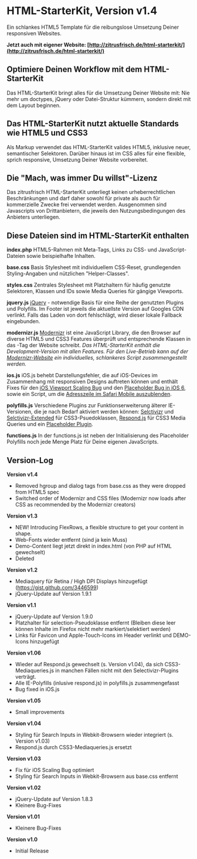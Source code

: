 # HTML-StarterKit, Version v1.4
Ein schlankes HTML5 Template für die reibungslose Umsetzung Deiner responsiven Websites.

**Jetzt auch mit eigener Website: [http://zitrusfrisch.de/html-starterkit/](http://zitrusfrisch.de/html-starterkit/)**

## Optimiere Deinen Workflow mit dem HTML-StarterKit
Das HTML-StarterKit bringt alles für die Umsetzung Deiner Website mit: Nie mehr um doctypes, jQuery oder Datei-Struktur kümmern, sondern direkt mit dem Layout beginnen.

## Das HTML-StarterKit nutzt aktuelle Standards wie HTML5 und CSS3
Als Markup verwendet das HTML-StarterKit valides HTML5, inklusive neuer, semantischer Selektoren. Darüber hinaus ist im CSS alles für eine flexible, sprich responsive, Umsetzung Deiner Website vorbereitet.

## Die "Mach, was immer Du willst"-Lizenz
Das zitrusfrisch HTML-StarterKit unterliegt keinen urheberrechtlichen Beschränkungen und darf daher sowohl für private als auch für kommerzielle Zwecke frei verwendet werden. Ausgenommen sind Javascripts von Drittanbietern, die jeweils den Nutzungsbedingungen des Anbieters unterliegen.

## Diese Dateien sind im HTML-StarterKit enthalten

**index.php**
HTML5-Rahmen mit Meta-Tags, Links zu CSS- und JavaScript-Dateien sowie beispielhafte Inhalten.

**base.css**
Basis Stylesheet mit individuellem CSS-Reset, grundlegenden Styling-Angaben und nützlichen "Helper-Classes".

**styles.css**
Zentrales Stylesheet mit Platzhaltern für häufig genutzte Selektoren, Klassen und IDs sowie Media Queries für gängige Viewports.

**jquery.js**
[jQuery](http://jquery.com/) - notwendige Basis für eine Reihe der genutzten Plugins und Polyfills. Im Footer ist jeweils die aktuellste Version auf Googles CDN verlinkt. Falls das Laden von dort fehlschlägt, wird dieser lokale Fallback eingebunden.

**modernizr.js**
[Modernizr](http://modernizr.com/) ist eine JavaScript Library, die den Browser auf diverse HTML5 und CSS3 Features überprüft und entsprechende Klassen in das <html>-Tag der Website schreibt.
*Das HTML-StarterKit enthält die Development-Version mit allen Features. Für den Live-Betrieb kann auf der [Modernizr-Website](http://modernizr.com/) ein individuelles, schlankeres Script zusammengestellt werden.*

**ios.js**
iOS.js behebt Darstellungsfehler, die auf iOS-Devices im Zusammenhang mit responsiven Designs auftreten können und enthält Fixes für den [iOS Viewport Scaling Bug](https://gist.github.com/901295) und den [Placeholder Bug in iOS 6](http://mooki83.tistory.com), sowie ein Script, um die [Adresszeile im Safari Mobile auszublenden](http://remysharp.com/2010/08/05/doing-it-right-skipping-the-iphone-url-bar/).

**polyfills.js**
Verschiedene Plugins zur Funktionserweiterung älterer IE-Versionen, die je nach Bedarf aktiviert werden können: [Selctivizr](http://selectivizr.com) und [Selctivizr-Extended](http://github.com/keithclark/JQuery-Extended-Selectors) für CSS3-Psuedoklassen, [Respond.js](http://j.mp/respondjs) für CSS3 Media Queries und ein [Placeholder Plugin](https://github.com/mathiasbynens/jquery-placeholder).

**functions.js**
In der functions.js ist neben der Initialisierung des Placeholder Polyfills noch jede Menge Platz für Deine eigenen JavaScripts.


## Version-Log

**Version v1.4**
+ Removed hgroup and dialog tags from base.css as they were dropped from HTML5 spec  
+ Switched order of Modernizr and CSS files (Modernizr now loads after CSS as recommended by the Modernizr creators)

**Version v1.3**
+ NEW! Introducing FlexRows, a flexible structure to get your content in shape.
+ Web-Fonts wieder entfernt (sind ja kein Muss)
+ Demo-Content liegt jetzt direkt in index.html (von PHP auf HTML gewechselt)
+ Deleted <dialog> from base.css

**Version v1.2**
+ Mediaquery für Retina / High DPI Displays hinzugefügt (https://gist.github.com/3446599)
+ jQuery-Update auf Version 1.9.1

**Version v1.1**
+ jQuery-Update auf Version 1.9.0
+ Platzhalter für selection-Pseudoklasse entfernt (Bleiben diese leer können Inhalte im Firefox nicht mehr markiert/selektiert werden)
+ Links für Favicon und Apple-Touch-Icons im Header verlinkt und DEMO-Icons hinzugefügt

**Version v1.06**
+ Wieder auf Respond.js gewechselt (s. Version v1.04), da sich CSS3-Mediaqueries.js in manchen Fällen nicht mit den Selectivizr-Plugins verträgt.
+ Alle IE-Polyfills (inlusive respond.js) in polyfills.js zusammengefasst
+ Bug fixed in iOS.js

**Version v1.05**
+ Small improvements

**Version v1.04**
+ Styling für Search Inputs in Webkit-Browsern wieder integriert (s. Version v1.03)
+ Respond.js durch CSS3-Mediaqueries.js ersetzt

**Version v1.03**
+ Fix für iOS Scaling Bug optimiert
+ Styling für Search Inputs in Webkit-Browsern aus base.css entfernt

**Version v1.02**
+ jQuery-Update auf Version 1.8.3
+ Kleinere Bug-Fixes

**Version v1.01**
+ Kleinere Bug-Fixes

**Version v1.0**
+ Initial Release

